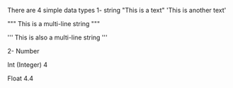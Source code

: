 There are 4 simple data types
1- string
"This is a text"
'This is another text'

"""
This is 
a multi-line 
string
"""

'''
This is also 
a multi-line
string
'''

2- Number 

Int (Integer)
4

Float
4.4